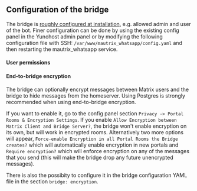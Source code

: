 ## Configuration of the bridge
The bridge is [roughly configured at installation](https://github.com/YunoHost-Apps/mautrix_whatsapp_ynh/blob/master/conf/config.yaml), e.g. allowed admin and user of the bot.
Finer configuration can be done by using the existing config panel in the Yunohost admin panel or by modifying the
following configuration file with SSH:
```/var/www/mautrix_whatsapp/config.yaml```
and then restarting the mautrix_whatsapp service.

#### User permissions


#### End-to-bridge encryption
The bridge can optionally encrypt messages between Matrix users and the bridge to hide messages from the homeserver. Using Postgres is strongly recommended when using end-to-bridge encryption.

If you want to enable it, go to the config panel section `Privacy -> Portal Rooms & Encryption Settings`. If you enable `Allow Encryption between Matrix Client and Bridge Server?`, the bridge won't enable encryption on its own, but will work in encrypted rooms.
Alternatively two more options will appear, `Force-enable Encryption in all Portal Rooms the Bridge creates?` which will automatically enable encryption in new portals and `Require encryption?` which will enforce encryption on any of the messages that you send (this will make the bridge drop any future unencrypted messages).

There is also the possibity to configure it in the bridge configuration YAML file in the section `bridge: encryption`.